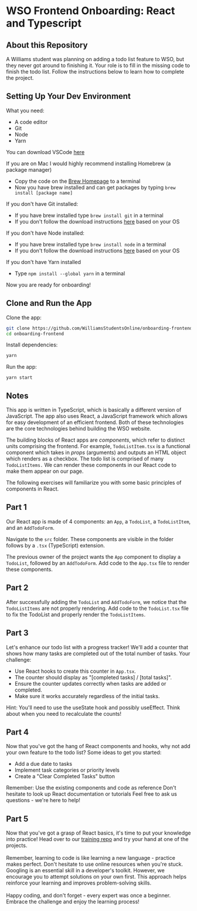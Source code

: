 # WSO Frontend Onboarding: React and Typescript

## About this Repository

A Williams student was planning on adding a todo list feature to WSO, but they never got around to finishing it. Your role is to fill in the missing code to finish the todo list. Follow the instructions below to learn how to complete the project.

## Setting Up Your Dev Environment
What you need:
- A code editor
- Git
- Node
- Yarn

You can download VSCode [here](https://code.visualstudio.com/)

If you are on Mac I would highly recommend installing Homebrew (a package manager)
- Copy the code on the [Brew Homepage](https://brew.sh/) to a terminal
- Now you have brew installed and can get packages by typing `brew install [package name]`

If you don't have Git installed:
- If you have brew installed type `brew install git` in a terminal
- If you don't follow the download instructions [here](https://git-scm.com/downloads) based on your OS

If you don't have Node installed:
- If you have brew installed type `brew install node` in a terminal
- If you don't follow the download instructions [here](https://nodejs.org/en/) based on your OS

If you don't have Yarn installed
- Type `npm install --global yarn`  in a terminal

Now you are ready for onboarding!


## Clone and Run the App

Clone the app:

```bash
git clone https://github.com/WilliamsStudentsOnline/onboarding-frontend.git
cd onboarding-frontend
```

Install dependencies:

```bash
yarn
```

Run the app:

```
yarn start
```

## Notes

This app is written in TypeScript, which is basically a different version of JavaScript. The app also uses React, a JavaScript framework which allows for easy development of an efficient frontend. Both of these technologies are the core technologies behind building the WSO website.

The building blocks of React apps are *components*, which refer to distinct units comprising the frontend. For example, `TodoListItem.tsx` is a functional component which takes in *props* (arguments) and outputs an HTML object which renders as a checkbox. The todo list is comprised of many `TodoListItems.` We can render these components in our React code to make them appear on our page.

The following exercises will familiarize you with some basic principles of components in React.

## Part 1

Our React app is made of 4 components: an `App`, a `TodoList`, a `TodoListItem`, and an `AddTodoForm`.

Navigate to the `src` folder. These components are visible in the folder follows by a `.tsx` (TypeScript) extension.

The previous owner of the project wants the `App` component to display a `TodoList`, followed by an `AddTodoForm`. Add code to the `App.tsx` file to render these components.

## Part 2

After successfully adding the `TodoList` and `AddTodoForm`, we notice that the `TodoListItems` are not properly rendering. Add code to the `TodoList.tsx` file to fix the TodoList and properly render the `TodoListItems`.

## Part 3

Let's enhance our todo list with a progress tracker! We'll add a counter that shows how many tasks are completed out of the total number of tasks.
Your challenge:

- Use React hooks to create this counter in `App.tsx`.
- The counter should display as "[completed tasks] / [total tasks]".
- Ensure the counter updates correctly when tasks are added or completed.
- Make sure it works accurately regardless of the initial tasks.

Hint: You'll need to use the useState hook and possibly useEffect. Think about when you need to recalculate the counts!

## Part 4
Now that you've got the hang of React components and hooks, why not add your own feature to the todo list?
Some ideas to get you started:

- Add a due date to tasks
- Implement task categories or priority levels
- Create a "Clear Completed Tasks" button

Remember:
Use the existing components and code as reference
Don't hesitate to look up React documentation or tutorials
Feel free to ask us questions - we're here to help!

## Part 5
Now that you've got a grasp of React basics, it's time to put your knowledge into practice! Head over to our [training repo](https://github.com/WilliamsStudentsOnline/wso-frontend-training.git) and try your hand at one of the projects.\
\
Remember, learning to code is like learning a new language - practice makes perfect. Don't hesitate to use online resources when you're stuck. Googling is an essential skill in a developer's toolkit. However, we encourage you to attempt solutions on your own first. This approach helps reinforce your learning and improves problem-solving skills.\
\
Happy coding, and don't forget - every expert was once a beginner. Embrace the challenge and enjoy the learning process!
